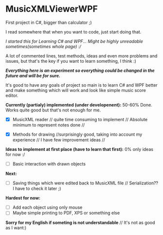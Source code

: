 # MusicXMLViewerWPF
First project in C#, bigger than calculator ;)

I read somewhere that when you want to code, just start doing that.

_I started this for Learning C# and WPF... Might be highly unreadable sometimes(sometimes whole page) :/_

A lot of commented lines, test methods, ideas and even more problems and issues, but that's the key if you want to learn something, I think :)

**_Everything here is an experiment so everything could be changed in the future and will be for sure._**

It's good to have any goals of project so main is to learn C# and WPF better and make something which will work and look like simple music score editor.

**Currently (partialy) implemented (under developenent):**       50-60% Done.  Works quite good but that's not enough for me. 
   - [x] MusicXML reader // quite time consuming to implement // Absolute minimum to represent notes done // 

   - [x] Methods for drawing  //surprisingly good, taking into account my experience // I have few improvement ideas // 
 
**Ideas to implement at first place (have to learn that first):**  0% only ideas for now :/

   - [ ] Basic interaction with drawn objects

**Next:**                                               
  - [ ] Saving things which were edited back to MusicXML file // Serialization?? I have to check it later ;) 
    
**Hardest for now:**  
  - [ ] Add each object using only mouse 
  - [ ] Maybe simple printing to PDF, XPS or something else
 
**Sorry for my English if someting is not understandable** // It's not as good as I want:)
